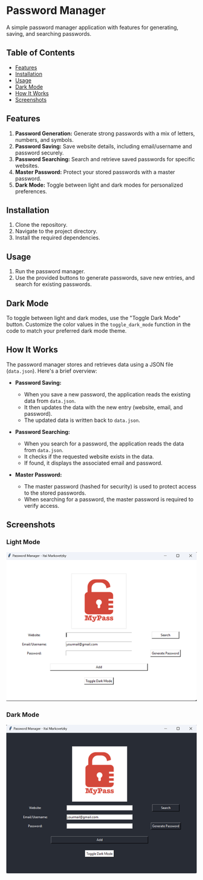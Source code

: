 # Password Manager

A simple password manager application with features for generating, saving, and searching passwords.

## Table of Contents

- [Features](#features)
- [Installation](#installation)
- [Usage](#usage)
- [Dark Mode](#dark-mode)
- [How It Works](#how-it-works)
- [Screenshots](#screenshots)

## Features

1. **Password Generation:** Generate strong passwords with a mix of letters, numbers, and symbols.
2. **Password Saving:** Save website details, including email/username and password securely.
3. **Password Searching:** Search and retrieve saved passwords for specific websites.
4. **Master Password:** Protect your stored passwords with a master password.
5. **Dark Mode:** Toggle between light and dark modes for personalized preferences.

## Installation

1. Clone the repository.
2. Navigate to the project directory.
3. Install the required dependencies.

## Usage

1. Run the password manager.
2. Use the provided buttons to generate passwords, save new entries, and search for existing passwords.

## Dark Mode

To toggle between light and dark modes, use the "Toggle Dark Mode" button. Customize the color values in the `toggle_dark_mode` function in the code to match your preferred dark mode theme.

## How It Works

The password manager stores and retrieves data using a JSON file (`data.json`). Here's a brief overview:

- **Password Saving:**
  - When you save a new password, the application reads the existing data from `data.json`.
  - It then updates the data with the new entry (website, email, and password).
  - The updated data is written back to `data.json`.

- **Password Searching:**
  - When you search for a password, the application reads the data from `data.json`.
  - It checks if the requested website exists in the data.
  - If found, it displays the associated email and password.

- **Master Password:**
  - The master password (hashed for security) is used to protect access to the stored passwords.
  - When searching for a password, the master password is required to verify access.

## Screenshots

### Light Mode
![Light Mode](screenshots/light_mode.png)

### Dark Mode
![Dark Mode](screenshots/dark_mode.png)

